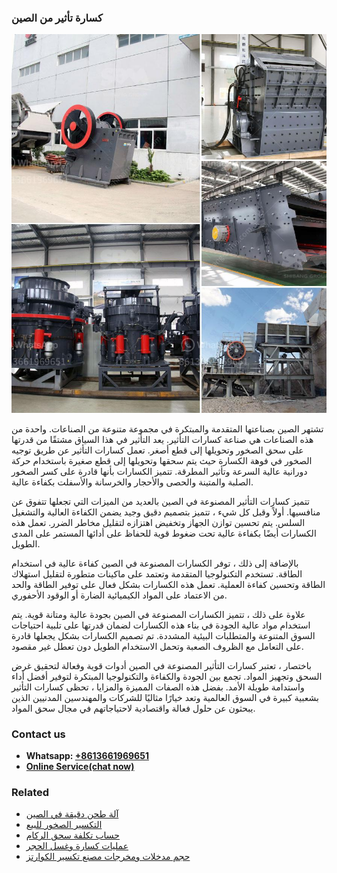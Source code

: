 <h3>كسارة تأثير من الصين</h3><img src='1701853123.jpg' alt=''><p>تشتهر الصين بصناعتها المتقدمة والمبتكرة في مجموعة متنوعة من الصناعات. واحدة من هذه الصناعات هي صناعة كسارات التأثير. يعد التأثير في هذا السياق مشتقًا من قدرتها على سحق الصخور وتحويلها إلى قطع أصغر. تعمل كسارات التأثير عن طريق توجيه الصخور في فوهة الكسارة حيث يتم سحقها وتحويلها إلى قطع صغيرة باستخدام حركة دورانية عالية السرعة وتأثير المطرقة. تتميز الكسارات بأنها قادرة على كسر الصخور الصلبة والمتينة والحصى والأحجار والخرسانة والأسفلت بكفاءة عالية.</p><p>تتميز كسارات التأثير المصنوعة في الصين بالعديد من الميزات التي تجعلها تتفوق عن منافسيها. أولاً وقبل كل شيء ، تتميز بتصميم دقيق وجيد يضمن الكفاءة العالية والتشغيل السلس. يتم تحسين توازن الجهاز وتخفيض اهتزازه لتقليل مخاطر الضرر. تعمل هذه الكسارات أيضًا بكفاءة عالية تحت ضغوط قوية للحفاظ على أدائها المستمر على المدى الطويل.</p><p>بالإضافة إلى ذلك ، توفر الكسارات المصنوعة في الصين كفاءة عالية في استخدام الطاقة. تستخدم التكنولوجيا المتقدمة وتعتمد على ماكينات متطورة لتقليل استهلاك الطاقة وتحسين كفاءة العملية. تعمل هذه الكسارات بشكل فعال على توفير الطاقة والحد من الاعتماد على المواد الكيميائية الضارة أو الوقود الأحفوري.</p><p>علاوة على ذلك ، تتميز الكسارات المصنوعة في الصين بجودة عالية ومتانة قوية. يتم استخدام مواد عالية الجودة في بناء هذه الكسارات لضمان قدرتها على تلبية احتياجات السوق المتنوعة والمتطلبات البيئية المشددة. تم تصميم الكسارات بشكل يجعلها قادرة على التعامل مع الظروف الصعبة وتحمل الاستخدام الطويل دون تعطل غير مقصود.</p><p>باختصار ، تعتبر كسارات التأثير المصنوعة في الصين أدوات قوية وفعالة لتحقيق غرض السحق وتجهيز المواد. تجمع بين الجودة والكفاءة والتكنولوجيا المبتكرة لتوفير أفضل أداء واستدامة طويلة الأمد. بفضل هذه الصفات المميزة والمزايا ، تحظى كسارات التأثير بشعبية كبيرة في السوق العالمية وتعد خيارًا مثاليًا للشركات والمهندسين المدنيين الذين يبحثون عن حلول فعالة واقتصادية لاحتياجاتهم في مجال سحق المواد.</p><h3>Contact us</h3><ul><li><strong>Whatsapp:&nbsp;<a href="https://wa.me/8613661969651">+8613661969651</a></strong></li><li><a href="https://swt.shibang-china.com/?git&amp;zhl&amp;كسارة تأثير من الصين"><strong>Online Service(chat now)</strong></a></li></ul><h3>Related</h3><ul><li><a href='آلة طحن دقيقة في الصين.md'>آلة طحن دقيقة في الصين</a></li><li><a href='التكسير الصخور للبيع.md'>التكسير الصخور للبيع</a></li><li><a href='حساب تكلفة سحق الركام.md'>حساب تكلفة سحق الركام</a></li><li><a href='عمليات كسارة وغسل الحجر.md'>عمليات كسارة وغسل الحجر</a></li><li><a href='حجم مدخلات ومخرجات مصنع تكسير الكوارتز.md'>حجم مدخلات ومخرجات مصنع تكسير الكوارتز</a></li></ul>